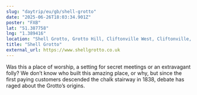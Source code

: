```yaml
---
slug: "daytrip/eu/gb/shell-grotto"
date: "2025-06-26T18:03:34.901Z"
poster: "FXB"
lat: "51.387758"
lng: "1.389416"
location: "Shell Grotto, Grotto Hill, Cliftonville West, Cliftonville, Margate, Thanet, Kent, England, CT9 2BU, United Kingdom"
title: "Shell Grotto"
external_url: https://www.shellgrotto.co.uk
---
```

Was this a place of worship, a setting for secret meetings or an extravagant folly? We don’t know who built this amazing place, or why, but since the first paying customers descended the chalk stairway in 1838, debate has raged about the Grotto’s origins.